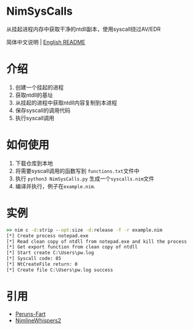 # NimSysCalls
从挂起进程内存中获取干净的ntdll副本，使用syscall绕过AV/EDR


简体中文说明 | [English README](https://github.com/aeverj/NimSyscalls/blob/master/README_EN.md)
# 介绍
1. 创建一个挂起的进程
2. 获取ntdll的基址
3. 从挂起的进程中获取ntdll内容复制到本进程
4. 保存syscall的调用代码
5. 执行syscall调用

# 如何使用
1. 下载仓库到本地
2. 将需要syscall调用的函数写到 `functions.txt`文件中
3. 执行 `python3 NimSysCalls.py` 生成一个`syscalls.nim`文件
4. 编译并执行，例子在`example.nim`.
# 实例
```cmd
>> nim c -d:strip --opt:size -d:release -f -r example.nim
[*] Create process notepad.exe
[*] Read clean copy of ntdll from notepad.exe and kill the process
[*] Get export function from clean copy of ntdll
[*] Start create C:\Users\pw.log
[*] Syscall code: 85
[*] NtCreateFile return: 0
[*] Create file C:\Users\pw.log success
```
# 引用
- [Peruns-Fart](https://github.com/plackyhacker/Peruns-Fart.git)
- [NimlineWhispers2](https://github.com/ajpc500/NimlineWhispers2)